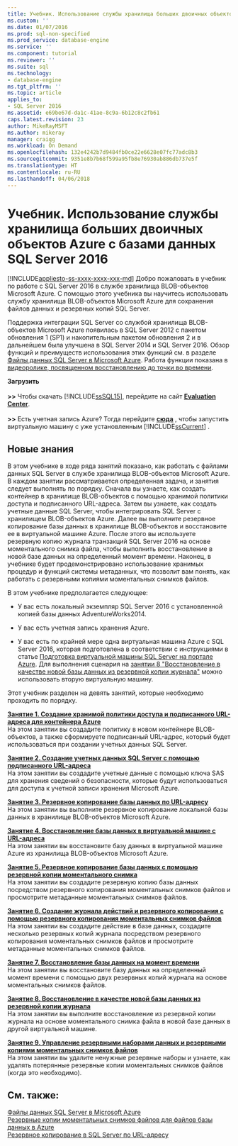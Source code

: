 ```yaml
---
title: Учебник. Использование службы хранилища больших двоичных объектов Azure с базами данных SQL Server 2016 | Документация Майкрософт
ms.custom: ''
ms.date: 01/07/2016
ms.prod: sql-non-specified
ms.prod_service: database-engine
ms.service: ''
ms.component: tutorial
ms.reviewer: ''
ms.suite: sql
ms.technology:
- database-engine
ms.tgt_pltfrm: ''
ms.topic: article
applies_to:
- SQL Server 2016
ms.assetid: e69be67d-da1c-41ae-8c9a-6b12c8c2fb61
caps.latest.revision: 23
author: MikeRayMSFT
ms.author: mikeray
manager: craigg
ms.workload: On Demand
ms.openlocfilehash: 132e4242b7d9484fb0ce22e6628e07fc77adc8b3
ms.sourcegitcommit: 9351e8b7b68f599a95fb8e76930ab886db737e5f
ms.translationtype: HT
ms.contentlocale: ru-RU
ms.lasthandoff: 04/06/2018
---
```

# <a name="tutorial-use-azure-blob-storage-service-with-sql-server-2016"></a>Учебник. Использование службы хранилища больших двоичных объектов Azure с базами данных SQL Server 2016
[!INCLUDE[appliesto-ss-xxxx-xxxx-xxx-md](../includes/appliesto-ss-xxxx-xxxx-xxx-md.md)]
Добро пожаловать в учебник по работе с SQL Server 2016 в службе хранилища BLOB-объектов Microsoft Azure. С помощью этого учебника вы научитесь использовать службу хранилища BLOB-объектов Microsoft Azure для сохранения файлов данных и резервных копий SQL Server.  
  
Поддержка интеграции SQL Server со службой хранилища BLOB-объектов Microsoft Azure появилась в SQL Server 2012 с пакетом обновления 1 (SP1) и накопительным пакетом обновления  2 и в дальнейшем была улучшена в SQL Server 2014 и SQL Server 2016. Обзор функций и преимуществ использования этих функций см. в разделе [Файлы данных SQL Server в Microsoft Azure](../relational-databases/databases/sql-server-data-files-in-microsoft-azure.md). Работа функции показана в [видеоролике, посвященном восстановлению до точки во времени](https://channel9.msdn.com/Blogs/Windows-Azure/File-Snapshot-Backups-Demo).  
  
  
**Загрузить**<br /><br />**>>**  Чтобы скачать [!INCLUDE[ssSQL15](../includes/sssql15-md.md)], перейдите на сайт  **[Evaluation Center](https://www.microsoft.com/en-us/evalcenter/evaluate-sql-server-2016)**.<br /><br />**>>**  Есть учетная запись Azure?  Тогда перейдите **[сюда](https://azure.microsoft.com/en-us/services/virtual-machines/sql-server/)** , чтобы запустить виртуальную машину с уже установленным [!INCLUDE[ssCurrent](../includes/sscurrent-md.md)] .  
  
## <a name="what-you-will-learn"></a>Новые знания  
В этом учебнике в ходе ряда занятий показано, как работать с файлами данных SQL Server в службе хранилища BLOB-объектов Microsoft Azure. В каждом занятии рассматривается определенная задача, и занятия следует выполнять по порядку. Сначала вы узнаете, как создать контейнер в хранилище BLOB-объектов с помощью хранимой политики доступа и подписанного URL-адреса. Затем вы узнаете, как создать учетные данные SQL Server, чтобы интегрировать SQL Server с хранилищем BLOB-объектов Azure. Далее вы выполните резервное копирование базы данных в хранилище BLOB-объектов и восстановите ее в виртуальной машине Azure. После этого вы используете резервную копию журнала транзакций SQL Server 2016 на основе моментального снимка файла, чтобы выполнить восстановление в новой базе данных на определенный момент времени. Наконец, в учебнике будет продемонстрировано использование хранимых процедур и функций системы метаданных, что позволит вам понять, как работать с резервными копиями моментальных снимков файлов.  
  
В этом учебнике предполагается следующее:  
  
-   У вас есть локальный экземпляр SQL Server 2016 с установленной копией базы данных AdventureWorks2014.  
  
-   У вас есть учетная запись хранения Azure.  
  
-   У вас есть по крайней мере одна виртуальная машина Azure с SQL Server 2016, которая подготовлена в соответствии с инструкциями в статье [Подготовка виртуальной машины SQL Server на портале Azure](https://azure.microsoft.com/en-us/documentation/articles/virtual-machines-provision-sql-server/). Для выполнения сценария на [занятии 8 "Восстановление в качестве новой базы данных из резервной копии журнала"](../relational-databases/lesson-8-restore-as-new-database-from-log-backup.md) можно использовать вторую виртуальную машину.  
  
Этот учебник разделен на девять занятий, которые необходимо проходить по порядку.  
  
**[Занятие 1. Создание хранимой политики доступа и подписанного URL-адреса для контейнера Azure](../relational-databases/lesson-1-create-stored-access-policy-and-shared-access-signature.md)**  
На этом занятии вы создадите политику в новом контейнере BLOB-объектов, а также сформируете подписанный URL-адрес, который будет использоваться при создании учетных данных SQL Server.  
  
**[Занятие 2. Создание учетных данных SQL Server с помощью подписанного URL-адреса](../relational-databases/lesson-2-create-a-sql-server-credential-using-a-shared-access-signature.md)**  
На этом занятии вы создадите учетные данные с помощью ключа SAS для хранения сведений о безопасности, которые будут использоваться для доступа к учетной записи хранения Microsoft Azure.  
  
**[Занятие 3. Резервное копирование базы данных по URL-адресу](../relational-databases/lesson-3-database-backup-to-url.md)**  
На этом занятии вы выполните резервное копирование локальной базы данных в хранилище BLOB-объектов Microsoft Azure.  
  
**[Занятие 4. Восстановление базы данных в виртуальной машине с URL-адреса](../relational-databases/lesson-4-restore-database-to-virtual-machine-from-url.md)**  
На этом занятии вы восстановите базу данных в виртуальной машине Azure из хранилища BLOB-объектов Microsoft Azure.  
  
**[Занятие 5. Резервное копирование базы данных с помощью резервной копии моментального снимка](../relational-databases/lesson-5-backup-database-using-file-snapshot-backup.md)**  
На этом занятии вы создадите резервную копию базы данных посредством резервного копирования моментальных снимков файлов и просмотрите метаданные моментальных снимков файлов.  
  
**[Занятие 6. Создание журнала действий и резервного копирования с помощью резервного копирования моментальных снимков файлов](../relational-databases/lesson-6-generate-activity-and-backup-log-using-file-snapshot-backup.md)**  
На этом занятии вы создадите действие в базе данных, создадите несколько резервных копий журнала посредством резервного копирования моментальных снимков файлов и просмотрите метаданные моментальных снимков файлов.  
  
**[Занятие 7. Восстановление базы данных на момент времени](../relational-databases/lesson-7-restore-a-database-to-a-point-in-time.md)**  
На этом занятии вы восстановите базу данных на определенный момент времени с помощью двух резервных копий журнала на основе моментальных снимков файлов.  
  
**[Занятие 8. Восстановление в качестве новой базы данных из резервной копии журнала](../relational-databases/lesson-8-restore-as-new-database-from-log-backup.md)**  
На этом занятии вы выполните восстановление из резервной копии журнала на основе моментального снимка файла в новой базе данных в другой виртуальной машине.  
  
**[Занятие 9. Управление резервными наборами данных и резервными копиями моментальных снимков файлов](../relational-databases/lesson-9-manage-backup-sets-and-file-snapshot-backups.md)**  
На этом занятии вы удалите ненужные резервные наборы и узнаете, как удалять потерянные резервные копии моментальных снимков файлов (когда это необходимо).  
  
## <a name="see-also"></a>См. также:  
[Файлы данных SQL Server в Microsoft Azure](../relational-databases/databases/sql-server-data-files-in-microsoft-azure.md)  
[Резервные копии моментальных снимков файлов для файлов базы данных в Azure](../relational-databases/backup-restore/file-snapshot-backups-for-database-files-in-azure.md)  
[Резервное копирование в SQL Server по URL-адресу](../relational-databases/backup-restore/sql-server-backup-to-url.md)  
  
  
  

